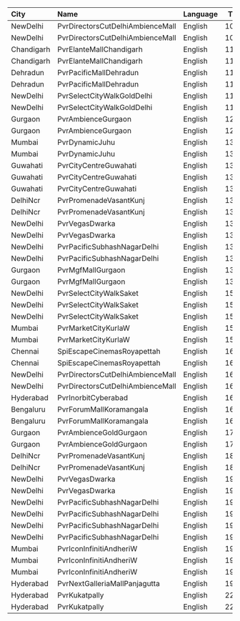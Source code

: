 | City       | Name                             | Language |  Time | Type             | Price | Capacity | Booked |
| :--------- | :------------------------------- | :------- | ----: | :--------------- | ----: | -------: | -----: |
| NewDelhi   | PvrDirectorsCutDelhiAmbienceMall | English  | 10:40 | Platinum         |  500₹ |        9 |      0 |
| NewDelhi   | PvrDirectorsCutDelhiAmbienceMall | English  | 10:40 | PlatinumSuperior |  500₹ |        3 |      0 |
| Chandigarh | PvrElanteMallChandigarh          | English  | 11:15 | Classic          |  119₹ |       70 |      5 |
| Chandigarh | PvrElanteMallChandigarh          | English  | 11:15 | Recliner         |  276₹ |       13 |      0 |
| Dehradun   | PvrPacificMallDehradun           | English  | 11:30 | Prime            |  112₹ |       42 |      0 |
| Dehradun   | PvrPacificMallDehradun           | English  | 11:30 | Classic          |  112₹ |       12 |      0 |
| NewDelhi   | PvrSelectCityWalkGoldDelhi       | English  | 11:30 | Platinum         |  400₹ |       12 |      0 |
| NewDelhi   | PvrSelectCityWalkGoldDelhi       | English  | 11:30 | DboxPlatinum     |  500₹ |        7 |      0 |
| Gurgaon    | PvrAmbienceGurgaon               | English  | 12:00 | ClassicNormal    |  250₹ |       36 |      0 |
| Gurgaon    | PvrAmbienceGurgaon               | English  | 12:00 | Prime            |  300₹ |       40 |      0 |
| Mumbai     | PvrDynamicJuhu                   | English  | 13:00 | Prime            |  140₹ |       72 |     36 |
| Mumbai     | PvrDynamicJuhu                   | English  | 13:00 | Classic          |  140₹ |       40 |     20 |
| Guwahati   | PvrCityCentreGuwahati            | English  | 13:20 | Classic          |  160₹ |       40 |     20 |
| Guwahati   | PvrCityCentreGuwahati            | English  | 13:20 | Prime            |  170₹ |       82 |     41 |
| Guwahati   | PvrCityCentreGuwahati            | English  | 13:20 | PrimePlus        |  200₹ |       13 |      7 |
| DelhiNcr   | PvrPromenadeVasantKunj           | English  | 13:30 | Classic          |  350₹ |       50 |     26 |
| DelhiNcr   | PvrPromenadeVasantKunj           | English  | 13:30 | Prime            |  380₹ |       44 |     22 |
| NewDelhi   | PvrVegasDwarka                   | English  | 13:35 | Prime            |  280₹ |        7 |      0 |
| NewDelhi   | PvrVegasDwarka                   | English  | 13:35 | Classic          |  255₹ |       60 |      0 |
| NewDelhi   | PvrPacificSubhashNagarDelhi      | English  | 13:40 | Prime            |  340₹ |       52 |      0 |
| NewDelhi   | PvrPacificSubhashNagarDelhi      | English  | 13:40 | PrimePlus        |  340₹ |       18 |      1 |
| Gurgaon    | PvrMgfMallGurgaon                | English  | 13:40 | Prime            |  290₹ |       23 |      1 |
| Gurgaon    | PvrMgfMallGurgaon                | English  | 13:40 | Classic          |  240₹ |       60 |      0 |
| NewDelhi   | PvrSelectCityWalkSaket           | English  | 15:05 | ClassicNormal    |  250₹ |       60 |      0 |
| NewDelhi   | PvrSelectCityWalkSaket           | English  | 15:05 | ClassicSuperior  |  300₹ |       17 |      2 |
| NewDelhi   | PvrSelectCityWalkSaket           | English  | 15:05 | ReclinersNormal  |  500₹ |        5 |      0 |
| Mumbai     | PvrMarketCityKurlaW              | English  | 15:35 | Classic          |  150₹ |       45 |      0 |
| Mumbai     | PvrMarketCityKurlaW              | English  | 15:35 | Prime            |  150₹ |       58 |      0 |
| Chennai    | SpiEscapeCinemasRoyapettah       | English  | 16:15 | Elite            |  211₹ |       50 |      4 |
| Chennai    | SpiEscapeCinemasRoyapettah       | English  | 16:15 | Budget           |   66₹ |        5 |      5 |
| NewDelhi   | PvrDirectorsCutDelhiAmbienceMall | English  | 16:25 | Platinum         |  600₹ |       18 |      2 |
| NewDelhi   | PvrDirectorsCutDelhiAmbienceMall | English  | 16:25 | PlatinumSuperior |  600₹ |        5 |      0 |
| Hyderabad  | PvrInorbitCyberabad              | English  | 16:35 | Classic          |  150₹ |      147 |    147 |
| Bengaluru  | PvrForumMallKoramangala          | English  | 16:40 | Classic          |  150₹ |       78 |      2 |
| Bengaluru  | PvrForumMallKoramangala          | English  | 16:40 | Recliner         |  220₹ |        6 |      2 |
| Gurgaon    | PvrAmbienceGoldGurgaon           | English  | 17:15 | PlatinumSuperior |  500₹ |        8 |      0 |
| Gurgaon    | PvrAmbienceGoldGurgaon           | English  | 17:15 | Platinum         |  500₹ |       14 |      0 |
| DelhiNcr   | PvrPromenadeVasantKunj           | English  | 18:45 | Classic          |  350₹ |       50 |     25 |
| DelhiNcr   | PvrPromenadeVasantKunj           | English  | 18:45 | Prime            |  380₹ |       44 |     22 |
| NewDelhi   | PvrVegasDwarka                   | English  | 19:05 | Prime            |  280₹ |        7 |      0 |
| NewDelhi   | PvrVegasDwarka                   | English  | 19:05 | Classic          |  255₹ |       60 |      0 |
| NewDelhi   | PvrPacificSubhashNagarDelhi      | English  | 19:10 | Classic          |  330₹ |       18 |      0 |
| NewDelhi   | PvrPacificSubhashNagarDelhi      | English  | 19:10 | Prime            |  350₹ |       55 |      2 |
| NewDelhi   | PvrPacificSubhashNagarDelhi      | English  | 19:10 | PrimePlus        |  350₹ |       21 |      0 |
| NewDelhi   | PvrPacificSubhashNagarDelhi      | English  | 19:10 | Recliner         |  500₹ |       10 |      2 |
| Mumbai     | PvrIconInfinitiAndheriW          | English  | 19:15 | Classic          |  160₹ |       45 |     23 |
| Mumbai     | PvrIconInfinitiAndheriW          | English  | 19:15 | Prime            |  180₹ |      179 |     89 |
| Mumbai     | PvrIconInfinitiAndheriW          | English  | 19:15 | Recliner         |  300₹ |       12 |      6 |
| Hyderabad  | PvrNextGalleriaMallPanjagutta    | English  | 19:50 | Classic          |  150₹ |      152 |      5 |
| Hyderabad  | PvrKukatpally                    | English  | 22:40 | Classic          |  150₹ |      135 |      0 |
| Hyderabad  | PvrKukatpally                    | English  | 22:40 | Recliner         |  250₹ |        9 |      2 |
